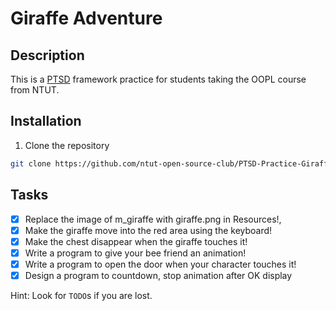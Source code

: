 # Giraffe Adventure
## Description
This is a [PTSD](https://github.com/ntut-open-source-club/practical-tools-for-simple-design) framework practice for students taking the OOPL course from NTUT.

## Installation
1. Clone the repository
```bash
git clone https://github.com/ntut-open-source-club/PTSD-Practice-Giraffe-Adventure
```
## Tasks
- [x] Replace the image of m_giraffe with giraffe.png in Resources!,
- [x] Make the giraffe move into the red area using the keyboard!
- [x] Make the chest disappear when the giraffe touches it!
- [x] Write a program to give your bee friend an animation!
- [x] Write a program to open the door when your character touches it!
- [x] Design a program to countdown, stop animation after OK display

Hint:  Look for `TODO`s if you are lost.
